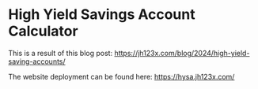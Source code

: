 # High Yield Savings Account Calculator

This is a result of this blog post: https://jh123x.com/blog/2024/high-yield-saving-accounts/

The website deployment can be found here: https://hysa.jh123x.com/
